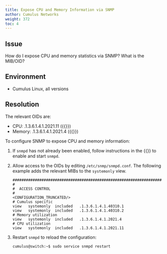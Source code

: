 ```yaml
---
title: Expose CPU and Memory Information via SNMP
author: Cumulus Networks
weight: 372
toc: 4
---
```


## Issue

How do I expose CPU and memory statistics via SNMP? What is the MIB/OID?

## Environment

- Cumulus Linux, all versions

## Resolution

The relevant OIDs are:

- CPU: .1.3.6.1.4.1.2021.11
    ({{<exlink url="http://www.net-snmp.org/docs/mibs/UCD-SNMP-MIB.txt" text="UCD-SNMP-MIB::systemStats">}})
- Memory: .1.3.6.1.4.1.2021.4
    ({{<exlink url="http://www.net-snmp.org/docs/mibs/UCD-SNMP-MIB.txt" text="UCD-SNMP-MIB::memory">}})

To configure SNMP to expose CPU and memory information:

1.  If `snmpd` has not already been enabled, follow instructions in the
    {{<exlink url="https://docs.cumulusnetworks.com/cumulus-linux/Monitoring-and-Troubleshooting/Simple-Network-Management-Protocol-SNMP/" text="technical documentation">}} to enable and start `snmpd`.
2.  Allow access to the OIDs by editing `/etc/snmp/snmpd.conf`. The
    following example adds the relevant MIBs to the `systemonly` view.

        ###############################################################################
        #
        #  ACCESS CONTROL
        #
        <CONFIGURATION_TRUNCATED/>
        # Cumulus specific
        view   systemonly  included   .1.3.6.1.4.1.40310.1
        view   systemonly  included   .1.3.6.1.4.1.40310.2
        # Memory utilization
        view   systemonly  included   .1.3.6.1.4.1.2021.4 
        # CPU utilization
        view   systemonly  included   .1.3.6.1.4.1.2021.11

3.  Restart `snmpd` to reload the configuration:

        cumulus@switch:~$ sudo service snmpd restart
